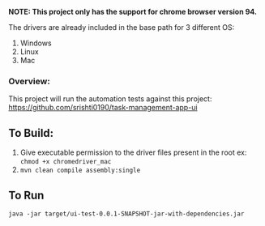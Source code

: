 
**NOTE: This project only has the support for chrome browser version 94.** 

The drivers are already included in the base path for 3 different OS:
1. Windows
2. Linux
3. Mac

### Overview:
This project will run the automation tests against this project:
https://github.com/srishti0190/task-management-app-ui

## To Build: 
1. Give executable permission to the driver files present in the root
   ex: `chmod +x chromedriver_mac` 
2. `mvn clean compile assembly:single`
   
## To Run
`java -jar target/ui-test-0.0.1-SNAPSHOT-jar-with-dependencies.jar`


